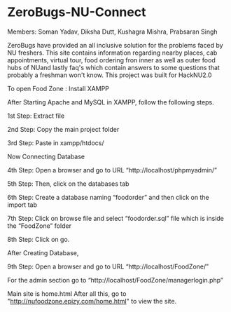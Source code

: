 # ZeroBugs-NU-Connect
Members: Soman Yadav, Diksha Dutt, Kushagra Mishra, Prabsaran Singh

ZeroBugs have provided an all inclusive solution for the problems faced by NU freshers. This site contains information regarding nearby places, cab appointments, virtual tour, food ordering fron inner as well as outer food hubs of NUand lastly faq's which contain answers to some questions that probably a freshman won't know. This project was built for HackNU2.0

To open Food Zone :
Install XAMPP 

After Starting Apache and MySQL in XAMPP, follow the following steps.

1st Step: Extract file

2nd Step: Copy the main project folder

3rd Step: Paste in xampp/htdocs/
 
Now Connecting Database

4th Step: Open a browser and go to URL “http://localhost/phpmyadmin/”

5th Step: Then, click on the databases tab

6th Step: Create a database naming “foodorder” and then click on the import tab

7th Step: Click on browse file and select “foodorder.sql” file which is inside the “FoodZone” folder

8th Step: Click on go.

After Creating Database,

9th Step: Open a browser and go to URL “http://localhost/FoodZone/”

For the admin section go to “http://localhost/FoodZone/managerlogin.php”


Main site is home.html
After all this, go to "http://nufoodzone.epizy.com/home.html" to view the site.

